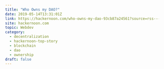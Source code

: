 ```yaml
---
title: "Who Owns my DAO?"
date: 2019-05-14T13:31:01Z
link: https://hackernoon.com/who-owns-my-dao-93cb87a24561?source=rss----3a8144eabfe3---4&utm_medium=RSS&utm_source=hune
site: hackernoon.com
topic: Webdev
category:
  - decentralization
  - hackernoon-top-story
  - blockchain
  - dao
  - ownership
draft: false
---
```

